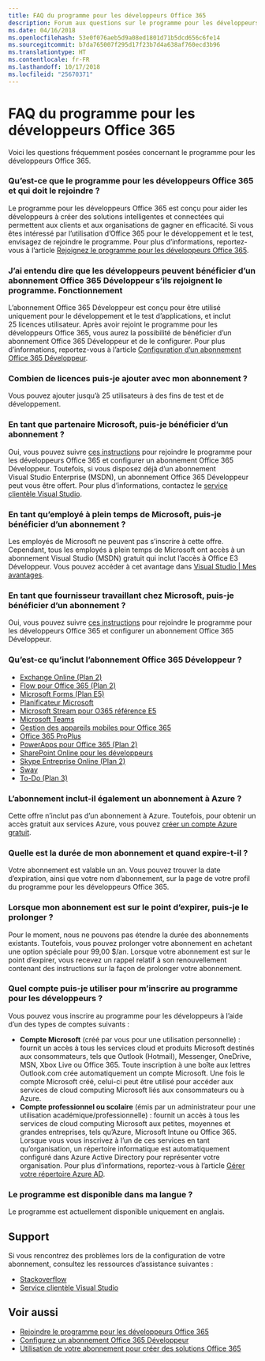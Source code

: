 ```yaml
---
title: FAQ du programme pour les développeurs Office 365
description: Forum aux questions sur le programme pour les développeurs Office 365.
ms.date: 04/16/2018
ms.openlocfilehash: 53e0f076aeb5d9a08ed1801d71b5dcd656c6fe14
ms.sourcegitcommit: b7da765007f295d17f23b7d4a638af760ecd3b96
ms.translationtype: HT
ms.contentlocale: fr-FR
ms.lasthandoff: 10/17/2018
ms.locfileid: "25670371"
---
```

# <a name="office-365-developer-program-faq"></a>FAQ du programme pour les développeurs Office 365

Voici les questions fréquemment posées concernant le programme pour les développeurs Office 365.

### <a name="what-is-the-office-365-developer-program-and-who-should-join-it"></a>Qu’est-ce que le programme pour les développeurs Office 365 et qui doit le rejoindre ?

Le programme pour les développeurs Office 365 est conçu pour aider les développeurs à créer des solutions intelligentes et connectées qui permettent aux clients et aux organisations de gagner en efficacité. Si vous êtes intéressé par l’utilisation d’Office 365 pour le développement et le test, envisagez de rejoindre le programme. Pour plus d’informations, reportez-vous à l’article [Rejoignez le programme pour les développeurs Office 365](office-365-developer-program.md).
 
### <a name="i-heard-that-developers-can-receive-an-office-365-developer-subscription-if-they-join-the-program-how-does-that-work"></a>J’ai entendu dire que les développeurs peuvent bénéficier d’un abonnement Office 365 Développeur s’ils rejoignent le programme. Fonctionnement  

L’abonnement Office 365 Développeur est conçu pour être utilisé uniquement pour le développement et le test d’applications, et inclut 25 licences utilisateur. Après avoir rejoint le programme pour les développeurs Office 365, vous aurez la possibilité de bénéficier d’un abonnement Office 365 Développeur et de le configurer. Pour plus d’informations, reportez-vous à l’article [Configuration d’un abonnement Office 365 Développeur](office-365-developer-program-get-started.md).

### <a name="how-many-licenses-can-i-add-with-my-subscription"></a>Combien de licences puis-je ajouter avec mon abonnement ?

Vous pouvez ajouter jusqu’à 25 utilisateurs à des fins de test et de développement. 

### <a name="as-a-microsoft-partner-can-i-receive-a-subscription"></a>En tant que partenaire Microsoft, puis-je bénéficier d’un abonnement ? 

Oui, vous pouvez suivre [ces instructions](office-365-developer-program.md) pour rejoindre le programme pour les développeurs Office 365 et configurer un abonnement Office 365 Développeur. Toutefois, si vous disposez déjà d’un abonnement Visual Studio Enterprise (MSDN), un abonnement Office 365 Développeur peut vous être offert. Pour plus d’informations, contactez le [service clientèle Visual Studio](https://www.visualstudio.com/subscriptions/support/). 

### <a name="as-a-microsoft-full-time-employee-can-i-receive-a-subscription"></a>En tant qu’employé à plein temps de Microsoft, puis-je bénéficier d’un abonnement ?

Les employés de Microsoft ne peuvent pas s’inscrire à cette offre. Cependant, tous les employés à plein temps de Microsoft ont accès à un abonnement Visual Studio (MSDN) gratuit qui inclut l’accès à Office E3 Développeur. Vous pouvez accéder à cet avantage dans [Visual Studio | Mes avantages](https://my.visualstudio.com/benefits).

### <a name="as-a-vendor-working-at-microsoft-do-i-qualify-for-a-subscription"></a>En tant que fournisseur travaillant chez Microsoft, puis-je bénéficier d’un abonnement ?

Oui, vous pouvez suivre [ces instructions](office-365-developer-program.md) pour rejoindre le programme pour les développeurs Office 365 et configurer un abonnement Office 365 Développeur.

### <a name="whats-included-in-the-office-365-developer-subscription"></a>Qu’est-ce qu’inclut l’abonnement Office 365 Développeur ?

- [Exchange Online (Plan 2)](https://products.office.com/fr-FR/exchange/compare-microsoft-exchange-online-plans)
- [Flow pour Office 365 (Plan 2)](https://flow.microsoft.com/fr-FR/pricing/)
- 
  [Microsoft Forms (Plan E5)](https://support.office.com/en-us/article/Frequently-asked-questions-about-Microsoft-Forms-495c4242-6102-40a0-add8-df05ed6af61c?ui=en-US&rs=en-US&ad=US)
- 
  [Planificateur Microsoft](https://products.office.com/en-us/compare-all-microsoft-office-products?tab=2)
- [Microsoft Stream pour O365 référence E5](https://products.office.com/fr-FR/business/office-365-enterprise-e5-business-software)
- [Microsoft Teams](https://products.office.com/fr-FR/business/office-365-enterprise-e5-business-software)
- [Gestion des appareils mobiles pour Office 365](https://support.office.com/fr-FR/article/Set-up-Mobile-Device-Management-MDM-in-Office-365-dd892318-bc44-4eb1-af00-9db5430be3cd)
- [Office 365 ProPlus](https://products.office.com/fr-FR/business/office-365-proplus-business-software)
- [PowerApps pour Office 365 (Plan 2)](https://powerapps.microsoft.com/fr-FR/pricing/)
- [SharePoint Online pour les développeurs](https://products.office.com/fr-FR/SharePoint/compare-sharepoint-plans)
- [Skype Entreprise Online (Plan 2)](https://products.office.com/fr-FR/skype-for-business/online-meeting-solutions)
- [Sway](https://sway.com/)
- [To-Do (Plan 3)](https://todo.microsoft.com/en-us)

### <a name="does-the-subscription-also-include-a-subscription-to-azure"></a>L’abonnement inclut-il également un abonnement à Azure ?

Cette offre n’inclut pas d’un abonnement à Azure. Toutefois, pour obtenir un accès gratuit aux services Azure, vous pouvez [créer un compte Azure gratuit](https://azure.microsoft.com/fr-FR/free/). 

### <a name="how-long-is-my-subscription-good-for-and-when-does-it-expire"></a>Quelle est la durée de mon abonnement et quand expire-t-il ?

Votre abonnement est valable un an. Vous pouvez trouver la date d’expiration, ainsi que votre nom d’abonnement, sur la page de votre profil du programme pour les développeurs Office 365.

### <a name="when-my-subscription-is-about-to-expire-can-i-extend-it"></a>Lorsque mon abonnement est sur le point d’expirer, puis-je le prolonger ?

Pour le moment, nous ne pouvons pas étendre la durée des abonnements existants. Toutefois, vous pouvez prolonger votre abonnement en achetant une option spéciale pour 99,00 $/an. Lorsque votre abonnement est sur le point d’expirer, vous recevez un rappel relatif à son renouvellement contenant des instructions sur la façon de prolonger votre abonnement.

<a name="account-types"> </a>

### <a name="what-account-can-i-use-to-sign-up-for-the-developer-program"></a>Quel compte puis-je utiliser pour m’inscrire au programme pour les développeurs ?

Vous pouvez vous inscrire au programme pour les développeurs à l’aide d’un des types de comptes suivants :

- **Compte Microsoft** (créé par vous pour une utilisation personnelle) : fournit un accès à tous les services cloud et produits Microsoft destinés aux consommateurs, tels que Outlook (Hotmail), Messenger, OneDrive, MSN, Xbox Live ou Office 365. Toute inscription à une boîte aux lettres Outlook.com crée automatiquement un compte Microsoft. Une fois le compte Microsoft créé, celui-ci peut être utilisé pour accéder aux services de cloud computing Microsoft liés aux consommateurs ou à Azure. 
- **Compte professionnel ou scolaire** (émis par un administrateur pour une utilisation académique/professionnelle) : fournit un accès à tous les services de cloud computing Microsoft aux petites, moyennes et grandes entreprises, tels qu’Azure, Microsoft Intune ou Office 365. Lorsque vous vous inscrivez à l’un de ces services en tant qu’organisation, un répertoire informatique est automatiquement configuré dans Azure Active Directory pour représenter votre organisation. Pour plus d’informations, reportez-vous à l’article [Gérer votre répertoire Azure AD](https://docs.microsoft.com/fr-FR/azure/active-directory/active-directory-administer).

### <a name="is-the-program-available-in-my-language"></a>Le programme est disponible dans ma langue ?

Le programme est actuellement disponible uniquement en anglais.


## <a name="support"></a>Support

Si vous rencontrez des problèmes lors de la configuration de votre abonnement, consultez les ressources d’assistance suivantes : 
- [Stackoverflow](https://stackoverflow.com/questions)   
- [Service clientèle Visual Studio](https://www.visualstudio.com/subscriptions/support/)

## <a name="see-also"></a>Voir aussi

- [Rejoindre le programme pour les développeurs Office 365](office-365-developer-program.md)
- [Configurez un abonnement Office 365 Développeur](office-365-developer-program-get-started.md)
- [Utilisation de votre abonnement pour créer des solutions Office 365](build-office-365-solutions.md)


 

 

 

 

 

 
